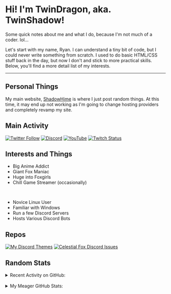 # Hi! I'm TwinDragon, aka. TwinShadow!

Some quick notes about me and what I do, because I'm not much of a coder. lol...

Let's start with my name, Ryan. I can understand a tiny bit of code, but I could never write something from scratch. I used to do basic HTML/CSS stuff back in the day, but now I don't and stick to more practical skills. Below, you'll find a more detail list of my interests.

---

## Personal Things

My main website, [ShadowHime][website] is where I just post random things. At this time, it may end up not working as I'm going to change hosting providers and completely revamp my site.

## Main Activity

[![Twitter Follow](https://img.shields.io/twitter/follow/TwinShadow_SH?color=A30000&label=TwinShadow_SH&logo=Twitter&style=plastic)][twitter]
[![Discord](https://img.shields.io/discord/723321617140154409?color=A30000&label=Celestial%20Fox%20Discord&logo=Discord&style=plastic)][discord]
[![YouTube](https://img.shields.io/static/v1?label=TwinShadow_Fox&color=A30000&message=YouTube&logo=YouTube&logoColor=FF0000&style=plastic)][youtube]
[![Twitch Status](https://img.shields.io/twitch/status/TwinShadow_SH?label=Celestial%20Fox%20Streams&logo=Twitch&style=plastic)][twitch]

## Interests and Things

- Big Anime Addict
- Giant Fox Maniac
- Huge into Foxgirls
- Chill Game Streamer (occasionally)

<br />

- Novice Linux User
- Familiar with Windows
- Run a few Discord Servers
- Hosts Various Discord Bots

## Repos

[![My Discord Themes](https://github-readme-stats.twindragon.vercel.app//api/pin/?username=TwinDragon&repo=DiscordTheme&show_owner=true&theme=dark)](https://github.com/TwinDragon/DiscordTheme)
[![Celestial Fox Discord Issues](https://github-readme-stats.twindragon.vercel.app//api/pin/?username=The-Fox-Inc&repo=himeyuri_public&theme=dark)](https://github.com/The-Fox-Inc/himeyuri_public)

## Random Stats

<details>
  <summary>Recent Activity on GitHub:</summary>

  <!--START_SECTION:activity-->
1. 🗣 Commented on [#11](https://github.com/odensc/ttv-ublock/issues/11) in [odensc/ttv-ublock](https://github.com/odensc/ttv-ublock)
2. ❗️ Opened issue [#177](https://github.com/aikaterna/aikaterna-cogs/issues/177) in [aikaterna/aikaterna-cogs](https://github.com/aikaterna/aikaterna-cogs)
3. 💪 Opened PR [#43](https://github.com/Jintaku/Jintaku-Cogs-V3/pull/43) in [Jintaku/Jintaku-Cogs-V3](https://github.com/Jintaku/Jintaku-Cogs-V3)
4. 🗣 Commented on [#2](https://github.com/jspenguin2017/Snippets/issues/2) in [jspenguin2017/Snippets](https://github.com/jspenguin2017/Snippets)
5. 🗣 Commented on [#2](https://github.com/jspenguin2017/Snippets/issues/2) in [jspenguin2017/Snippets](https://github.com/jspenguin2017/Snippets)
<!--END_SECTION:activity-->

</details>
<br />
<details>
  <summary>My Meager GitHub Stats:</summary>

  <img align="left" alt="TwinDragon's Stats" src="https://github-readme-stats.twindragon.vercel.app/api?username=TwinDragon&show_icons=true&hide_border=true&theme=dark" />

</details>

[website]: https://shadowhime.net
[twitter]: https://twitter.com/TwinShadow_SH
[youtube]: https://youtube.com/c/TwinShadow_Fox
[twitch]: https://twitch.tv/TwinShadow_SH
[discord]: https://discord.io/celestialfox
